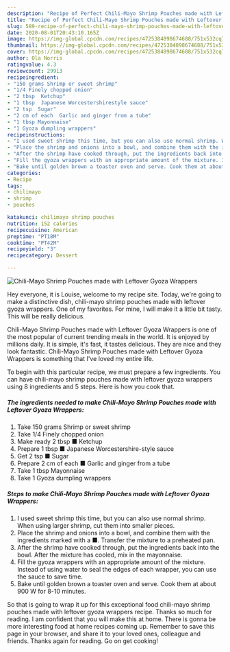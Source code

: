 ```yaml
---
description: "Recipe of Perfect Chili-Mayo Shrimp Pouches made with Leftover Gyoza Wrappers"
title: "Recipe of Perfect Chili-Mayo Shrimp Pouches made with Leftover Gyoza Wrappers"
slug: 589-recipe-of-perfect-chili-mayo-shrimp-pouches-made-with-leftover-gyoza-wrappers
date: 2020-08-01T20:43:10.165Z
image: https://img-global.cpcdn.com/recipes/4725384898674688/751x532cq70/chili-mayo-shrimp-pouches-made-with-leftover-gyoza-wrappers-recipe-main-photo.jpg
thumbnail: https://img-global.cpcdn.com/recipes/4725384898674688/751x532cq70/chili-mayo-shrimp-pouches-made-with-leftover-gyoza-wrappers-recipe-main-photo.jpg
cover: https://img-global.cpcdn.com/recipes/4725384898674688/751x532cq70/chili-mayo-shrimp-pouches-made-with-leftover-gyoza-wrappers-recipe-main-photo.jpg
author: Ola Norris
ratingvalue: 4.3
reviewcount: 29913
recipeingredient:
- "150 grams Shrimp or sweet shrimp"
- "1/4 Finely chopped onion"
- "2 tbsp  Ketchup"
- "1 tbsp  Japanese Worcestershirestyle sauce"
- "2 tsp  Sugar"
- "2 cm of each  Garlic and ginger from a tube"
- "1 tbsp Mayonnaise"
- "1 Gyoza dumpling wrappers"
recipeinstructions:
- "I used sweet shrimp this time, but you can also use normal shrimp. When using larger shrimp, cut them into smaller pieces."
- "Place the shrimp and onions into a bowl, and combine them with the ingredients marked with a ■. Transfer the mixture to a preheated pan."
- "After the shrimp have cooked through, put the ingredients back into the bowl. After the mixture has cooled, mix in the mayonnaise."
- "Fill the gyoza wrappers with an appropriate amount of the mixture. Instead of using water to seal the edges of each wrapper, you can use the sauce to save time."
- "Bake until golden brown a toaster oven and serve. Cook them at about 900 W for 8-10 minutes."
categories:
- Recipe
tags:
- chilimayo
- shrimp
- pouches

katakunci: chilimayo shrimp pouches 
nutrition: 152 calories
recipecuisine: American
preptime: "PT18M"
cooktime: "PT42M"
recipeyield: "3"
recipecategory: Dessert

---
```



![Chili-Mayo Shrimp Pouches made with Leftover Gyoza Wrappers](https://img-global.cpcdn.com/recipes/4725384898674688/751x532cq70/chili-mayo-shrimp-pouches-made-with-leftover-gyoza-wrappers-recipe-main-photo.jpg)

Hey everyone, it is Louise, welcome to my recipe site. Today, we're going to make a distinctive dish, chili-mayo shrimp pouches made with leftover gyoza wrappers. One of my favorites. For mine, I will make it a little bit tasty. This will be really delicious.



Chili-Mayo Shrimp Pouches made with Leftover Gyoza Wrappers is one of the most popular of current trending meals in the world. It is enjoyed by millions daily. It is simple, it's fast, it tastes delicious. They are nice and they look fantastic. Chili-Mayo Shrimp Pouches made with Leftover Gyoza Wrappers is something that I've loved my entire life.


To begin with this particular recipe, we must prepare a few ingredients. You can have chili-mayo shrimp pouches made with leftover gyoza wrappers using 8 ingredients and 5 steps. Here is how you cook that.

<!--inarticleads1-->

##### The ingredients needed to make Chili-Mayo Shrimp Pouches made with Leftover Gyoza Wrappers:

1. Take 150 grams Shrimp or sweet shrimp
1. Take 1/4 Finely chopped onion
1. Make ready 2 tbsp ■ Ketchup
1. Prepare 1 tbsp ■ Japanese Worcestershire-style sauce
1. Get 2 tsp ■ Sugar
1. Prepare 2 cm of each ■ Garlic and ginger from a tube
1. Take 1 tbsp Mayonnaise
1. Take 1 Gyoza dumpling wrappers




<!--inarticleads2-->

##### Steps to make Chili-Mayo Shrimp Pouches made with Leftover Gyoza Wrappers:

1. I used sweet shrimp this time, but you can also use normal shrimp. When using larger shrimp, cut them into smaller pieces.
1. Place the shrimp and onions into a bowl, and combine them with the ingredients marked with a ■. Transfer the mixture to a preheated pan.
1. After the shrimp have cooked through, put the ingredients back into the bowl. After the mixture has cooled, mix in the mayonnaise.
1. Fill the gyoza wrappers with an appropriate amount of the mixture. Instead of using water to seal the edges of each wrapper, you can use the sauce to save time.
1. Bake until golden brown a toaster oven and serve. Cook them at about 900 W for 8-10 minutes.




So that is going to wrap it up for this exceptional food chili-mayo shrimp pouches made with leftover gyoza wrappers recipe. Thanks so much for reading. I am confident that you will make this at home. There is gonna be more interesting food at home recipes coming up. Remember to save this page in your browser, and share it to your loved ones, colleague and friends. Thanks again for reading. Go on get cooking!
